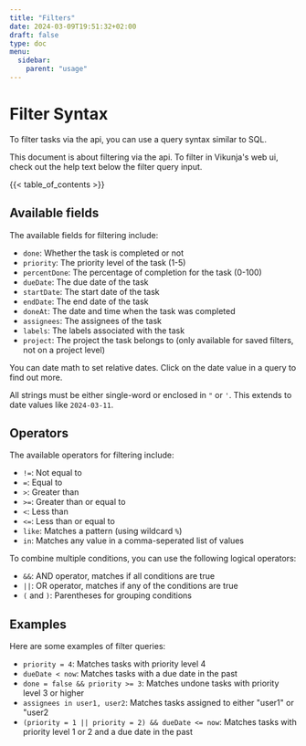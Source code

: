 ```yaml
---
title: "Filters"
date: 2024-03-09T19:51:32+02:00
draft: false
type: doc
menu:
  sidebar:
    parent: "usage"
---
```


# Filter Syntax

To filter tasks via the api, you can use a query syntax similar to SQL. 

This document is about filtering via the api. To filter in Vikunja's web ui, check out the help text below the filter query input.

{{< table_of_contents >}}

## Available fields

The available fields for filtering include:

*   `done`: Whether the task is completed or not
*   `priority`: The priority level of the task (1-5)
*   `percentDone`: The percentage of completion for the task (0-100)
*   `dueDate`: The due date of the task
*   `startDate`: The start date of the task
*   `endDate`: The end date of the task
*   `doneAt`: The date and time when the task was completed
*   `assignees`: The assignees of the task
*   `labels`: The labels associated with the task
*   `project`: The project the task belongs to (only available for saved filters, not on a project level)

You can date math to set relative dates. Click on the date value in a query to find out more.

All strings must be either single-word or enclosed in `"` or `'`. This extends to date values like `2024-03-11`.

## Operators

The available operators for filtering include:

*   `!=`: Not equal to
*   `=`: Equal to
*   `>`: Greater than
*   `>=`: Greater than or equal to
*   `<`: Less than
*   `<=`: Less than or equal to
*   `like`: Matches a pattern (using wildcard `%`)
*   `in`: Matches any value in a comma-seperated list of values

To combine multiple conditions, you can use the following logical operators:

*   `&&`: AND operator, matches if all conditions are true
*   `||`: OR operator, matches if any of the conditions are true
*   `(` and `)`: Parentheses for grouping conditions

## Examples

Here are some examples of filter queries:

*   `priority = 4`: Matches tasks with priority level 4
*   `dueDate < now`: Matches tasks with a due date in the past
*   `done = false && priority >= 3`: Matches undone tasks with priority level 3 or higher
*   `assignees in user1, user2`: Matches tasks assigned to either "user1" or "user2
*   `(priority = 1 || priority = 2) && dueDate <= now`: Matches tasks with priority level 1 or 2 and a due date in the past


